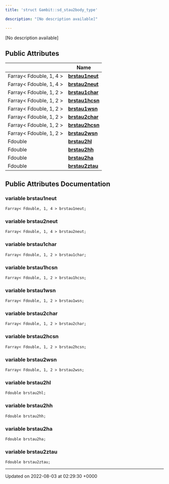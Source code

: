 ```yaml
---
title: 'struct Gambit::sd_stau2body_type'

description: "[No description available]"

---
```









[No description available]

## Public Attributes

|                | Name           |
| -------------- | -------------- |
| Farray< Fdouble, 1, 4 > | **[brstau1neut](/documentation/code/main/classes/structgambit_1_1sd__stau2body__type/#variable-brstau1neut)**  |
| Farray< Fdouble, 1, 4 > | **[brstau2neut](/documentation/code/main/classes/structgambit_1_1sd__stau2body__type/#variable-brstau2neut)**  |
| Farray< Fdouble, 1, 2 > | **[brstau1char](/documentation/code/main/classes/structgambit_1_1sd__stau2body__type/#variable-brstau1char)**  |
| Farray< Fdouble, 1, 2 > | **[brstau1hcsn](/documentation/code/main/classes/structgambit_1_1sd__stau2body__type/#variable-brstau1hcsn)**  |
| Farray< Fdouble, 1, 2 > | **[brstau1wsn](/documentation/code/main/classes/structgambit_1_1sd__stau2body__type/#variable-brstau1wsn)**  |
| Farray< Fdouble, 1, 2 > | **[brstau2char](/documentation/code/main/classes/structgambit_1_1sd__stau2body__type/#variable-brstau2char)**  |
| Farray< Fdouble, 1, 2 > | **[brstau2hcsn](/documentation/code/main/classes/structgambit_1_1sd__stau2body__type/#variable-brstau2hcsn)**  |
| Farray< Fdouble, 1, 2 > | **[brstau2wsn](/documentation/code/main/classes/structgambit_1_1sd__stau2body__type/#variable-brstau2wsn)**  |
| Fdouble | **[brstau2hl](/documentation/code/main/classes/structgambit_1_1sd__stau2body__type/#variable-brstau2hl)**  |
| Fdouble | **[brstau2hh](/documentation/code/main/classes/structgambit_1_1sd__stau2body__type/#variable-brstau2hh)**  |
| Fdouble | **[brstau2ha](/documentation/code/main/classes/structgambit_1_1sd__stau2body__type/#variable-brstau2ha)**  |
| Fdouble | **[brstau2ztau](/documentation/code/main/classes/structgambit_1_1sd__stau2body__type/#variable-brstau2ztau)**  |

## Public Attributes Documentation

### variable brstau1neut

```
Farray< Fdouble, 1, 4 > brstau1neut;
```


### variable brstau2neut

```
Farray< Fdouble, 1, 4 > brstau2neut;
```


### variable brstau1char

```
Farray< Fdouble, 1, 2 > brstau1char;
```


### variable brstau1hcsn

```
Farray< Fdouble, 1, 2 > brstau1hcsn;
```


### variable brstau1wsn

```
Farray< Fdouble, 1, 2 > brstau1wsn;
```


### variable brstau2char

```
Farray< Fdouble, 1, 2 > brstau2char;
```


### variable brstau2hcsn

```
Farray< Fdouble, 1, 2 > brstau2hcsn;
```


### variable brstau2wsn

```
Farray< Fdouble, 1, 2 > brstau2wsn;
```


### variable brstau2hl

```
Fdouble brstau2hl;
```


### variable brstau2hh

```
Fdouble brstau2hh;
```


### variable brstau2ha

```
Fdouble brstau2ha;
```


### variable brstau2ztau

```
Fdouble brstau2ztau;
```


-------------------------------

Updated on 2022-08-03 at 02:29:30 +0000